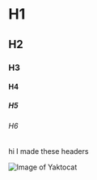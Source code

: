 # H1
## H2
### H3
#### H4
##### H5
###### H6

hi I made these headers

![Image of Yaktocat](https://octodex.github.com/images/yaktocat.png)

